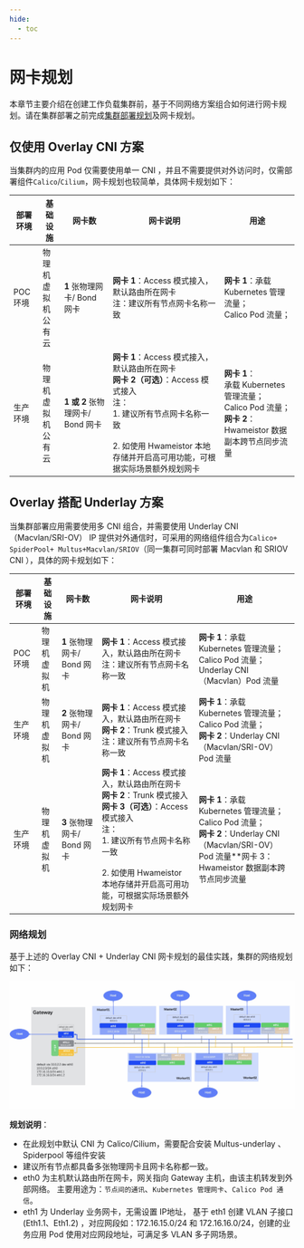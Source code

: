 ```yaml
---
hide:
  - toc
---
```


# 网卡规划

本章节主要介绍在创建工作负载集群前，基于不同网络方案组合如何进行网卡规划。请在集群部署之前完成[集群部署规划](../../install/commercial/deploy-plan.md)及网卡规划。

## 仅使用 Overlay CNI 方案

当集群内的应用 Pod 仅需要使用单一 CNI ，并且不需要提供对外访问时，仅需部署组件`Calico`/`Cilium`，网卡规划也较简单，具体网卡规划如下：

| 部署环境       | 基础设施                       | 网卡数                           | 网卡说明                                                     | 用途                                                         |
| -------------- | ------------------------------ | -------------------------------- | ------------------------------------------------------------ | ------------------------------------------------------------ |
| POC 环境<br /> | 物理机<br />虚拟机<br />公有云 | **1** 张物理网卡/ Bond 网卡      | **网卡 1**：Access 模式接入，默认路由所在网卡<br />注：建议所有节点网卡名称一致 | **网卡 1**：承载 Kubernetes 管理流量；<br />Calico Pod 流量；<br /> |
| 生产环境<br /> | 物理机<br />虚拟机<br />公有云 | **1 或 2** 张物理网卡/ Bond 网卡 | **网卡 1**：Access 模式接入，默认路由所在网卡<br />**网卡 2（可选）**：Access 模式接入<br />注：<br />1. 建议所有节点网卡名称一致<br /><br />2. 如使用 Hwameistor 本地存储并开启高可用功能，可根据实际场景额外规划网卡 | **网卡 1**：<br />承载 Kubernetes 管理流量；<br />Calico Pod 流量；<br />**网卡 2**：<br />Hwameistor 数据副本跨节点同步流量 |

## Overlay 搭配 Underlay 方案

当集群部署应用需要使用多 CNI 组合，并需要使用 Underlay CNI（Macvlan/SRI-OV） IP 提供对外通信时，可采用的网络组件组合为`Calico+ SpiderPool+ Multus+Macvlan/SRIOV`（同一集群可同时部署 Macvlan 和 SRIOV CNI ），具体的网卡规划如下：

| 部署环境        | 基础设施                 | 网卡数                      | 网卡说明                                                     | 用途                                                         |
   | --------------- | ------------------------ | --------------------------- | ------------------------------------------------------------ | ------------------------------------------------------------ |
   | POC 环境        | 物理机<br />虚拟机<br /> | **1** 张物理网卡/ Bond 网卡 | **网卡 1**：Access 模式接入，默认路由所在网卡<br />注：建议所有节点网卡名称一致 | **网卡 1**：承载 Kubernetes 管理流量；<br />Calico Pod 流量；<br />Underlay CNI （Macvlan）Pod 流量 |
   | 生产 环境<br /> | 物理机<br />虚拟机<br /> | **2** 张物理网卡/ Bond 网卡 | **网卡 1**：Access 模式接入，默认路由所在网卡<br />**网卡 2**：Trunk 模式接入<br />注：建议所有节点网卡名称一致 | **网卡 1**：承载 Kubernetes 管理流量；<br />Calico Pod 流量；<br />**网卡 2**：Underlay CNI （Macvlan/SRI-OV）Pod 流量 |
   | 生产环境<br />  | 物理机<br />虚拟机<br /> | **3** 张物理网卡/ Bond 网卡 | **网卡 1**：Access 模式接入，默认路由所在网卡<br />**网卡 2**：Trunk 模式接入<br />**网卡 3（可选）**：Access 模式接入<br />注：<br />1. 建议所有节点网卡名称一致<br /><br />2. 如使用 Hwameistor 本地存储并开启高可用功能，可根据实际场景额外规划网卡 | **网卡 1**：承载 Kubernetes 管理流量；<br />Calico Pod 流量；<br />**网卡 2**：Underlay CNI （Macvlan/SRI-OV）Pod 流量**网卡 3：<br />Hwameistor 数据副本跨节点同步流量 |

### 网络规划

基于上述的 Overlay CNI + Underlay CNI 网卡规划的最佳实践，集群的网络规划如下：

![网络规划](../images/networkplan.jpg)

**规划说明**：

- 在此规划中默认 CNI 为 Calico/Cilium，需要配合安装 Multus-underlay 、Spiderpool 等组件安装
- 建议所有节点都具备多张物理网卡且网卡名称都一致。
- eth0 为主机默认路由所在网卡，网关指向 Gateway 主机，由该主机转发到外部网络。
  主要用途为：`节点间的通讯`、`Kubernetes 管理网卡`、`Calico Pod 通信`。
- eth1 为 Underlay 业务网卡，无需设置 IP地址， 基于 eth1 创建 VLAN 子接口(Eth1.1、Eth1.2) ，对应网段如：172.16.15.0/24 和 172.16.16.0/24，创建的业务应用 Pod 使用对应网段地址，可满足多 VLAN 多子网场景。
